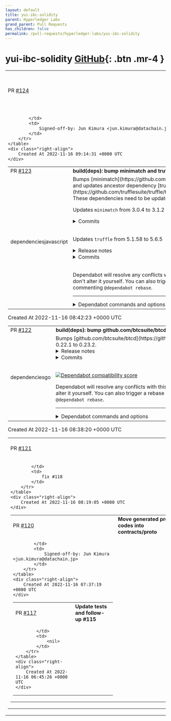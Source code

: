 ```yaml
---
layout: default
title: yui-ibc-solidity
parent: Hyperledger Labs
grand_parent: Pull Requests
has_children: false
permalink: /pull-requests/hyperledger-labs/yui-ibc-solidity
---
```


# yui-ibc-solidity <span class="fs-3 right-align">[GitHub](https://github.com/hyperledger-labs/yui-ibc-solidity){: .btn .mr-4 }</span>


<div>
    <table>
        <tr>
            <td>
                PR <a href="https://github.com/hyperledger-labs/yui-ibc-solidity/pull/124" class=".btn">#124</a>
            </td>
            <td>
                <b>
                    Fix missing updates in generated go code
                </b>
            </td>
        </tr>
        <tr>
            <td>
                
            </td>
            <td>
                Signed-off-by: Jun Kimura <jun.kimura@datachain.jp>
            </td>
        </tr>
    </table>
    <div class="right-align">
        Created At 2022-11-16 09:14:31 +0000 UTC
    </div>
</div>

<div>
    <table>
        <tr>
            <td>
                PR <a href="https://github.com/hyperledger-labs/yui-ibc-solidity/pull/123" class=".btn">#123</a>
            </td>
            <td>
                <b>
                    build(deps): bump minimatch and truffle
                </b>
            </td>
        </tr>
        <tr>
            <td>
                <span class="chip">dependencies</span><span class="chip">javascript</span>
            </td>
            <td>
                Bumps [minimatch](https://github.com/isaacs/minimatch) to 3.1.2 and updates ancestor dependency [truffle](https://github.com/trufflesuite/truffle/tree/HEAD/packages/truffle). These dependencies need to be updated together.

Updates `minimatch` from 3.0.4 to 3.1.2
<details>
<summary>Commits</summary>
<ul>
<li><a href="https://github.com/isaacs/minimatch/commit/699c459443a6bd98f5b28197978f76e7f71467ac"><code>699c459</code></a> 3.1.2</li>
<li><a href="https://github.com/isaacs/minimatch/commit/2f2b5ff1bb1b6a01f4404f7e475f0a2cba578ab7"><code>2f2b5ff</code></a> fix: trim pattern</li>
<li><a href="https://github.com/isaacs/minimatch/commit/25d7c0d09c47063c9b0d2ace17ef8e951d90eccc"><code>25d7c0d</code></a> 3.1.1</li>
<li><a href="https://github.com/isaacs/minimatch/commit/55dda291dfb595bd11b4edb19b45dd98eda76de0"><code>55dda29</code></a> fix: treat nocase:true as always having magic</li>
<li><a href="https://github.com/isaacs/minimatch/commit/5e1fb8dd2bb78c0ae22101b9229fac4c76ef039e"><code>5e1fb8d</code></a> 3.1.0</li>
<li><a href="https://github.com/isaacs/minimatch/commit/f8145c54f34075069f4a23cb214d871da4cd4006"><code>f8145c5</code></a> Add 'allowWindowsEscape' option</li>
<li><a href="https://github.com/isaacs/minimatch/commit/570e8b1aef6c9e823a824aa0b9be10db43857cd7"><code>570e8b1</code></a> add publishConfig for v3 publishes</li>
<li><a href="https://github.com/isaacs/minimatch/commit/5b7cd3372be253759fb4d865eb3f38f189a5fcdf"><code>5b7cd33</code></a> 3.0.6</li>
<li><a href="https://github.com/isaacs/minimatch/commit/20b4b562830680867feb75f9c635aca08e5c86ff"><code>20b4b56</code></a> [fix] revert all breaking syntax changes</li>
<li><a href="https://github.com/isaacs/minimatch/commit/2ff038852ec03e85e60e0eb333005c680ac8a543"><code>2ff0388</code></a> document, expose, and test 'partial:true' option</li>
<li>Additional commits viewable in <a href="https://github.com/isaacs/minimatch/compare/v3.0.4...v3.1.2">compare view</a></li>
</ul>
</details>
<br />

Updates `truffle` from 5.1.58 to 5.6.5
<details>
<summary>Release notes</summary>
<p><em>Sourced from <a href="https://github.com/trufflesuite/truffle/releases">truffle's releases</a>.</em></p>
<blockquote>
<h2>v5.6.5 — Slurping noodles in the woods</h2>
<p>If a wild Truffle release runs by unnoticed in the woods 🦌, do its legs make a sound? Er, or I mean if it falls on a tree does it makes sound? 🌳 Or something?</p>
<p>Fall cools things down, turns the leaves brown and red, and makes us a bit quieter and introspective. Just a bit like here in the Truffle camp where we've been directing focus inward, deep into the internals of Truffle to make improvements. It's getting better all the time!</p>
<p>Aside from this mass of improvements, there was a bug fixed with the <code>config</code> command. Some problem with a logger was causing it to crash when fetching a value. &quot;Well&quot;, we thought, &quot;crashing is no fun!&quot;. And because we love fun so much 👻, we fixed it!</p>
<p>One other thing to mention, is that there are some more sourcify networks that got added to the source-fetcher. I suppose this is now a monthly thing for us to grow this list of networks. It is a well-known fact, of course, that &quot;more networks&quot; = &quot;more fun&quot;, and you already know how we feel about fun...👯🏼‍♀️</p>
<p>Welp, as mentioned there are also a bunch of improvements to the internals of Truffle. An unnecessary dependency got removed here and some updates were made to the test suite. Some dead code was removed and a README had some improvements made to it. README improvements are fun, right?</p>
<p>So we hope you add some soy sauce, get a forkful, and slurp it down with some noodles. 🍜 Happy Truffling!</p>
<h2>How to upgrade</h2>
<p>We recommend upgrading to the latest version of Truffle by running:</p>
<pre><code>npm uninstall -g truffle
npm install -g truffle
</code></pre>
<h2>Changelog</h2>
<h3>Enhancement</h3>
<ul>
<li>add some more sourcify networks (<a href="https://github-redirect.dependabot.com/trufflesuite/truffle/pull/5689">#5689</a> by <a href="https://github.com/haltman-at"><code>@​haltman-at</code></a>)</li>
</ul>
<h3>Bug fix</h3>
<ul>
<li>fix Truffle Config's logger (<a href="https://github-redirect.dependabot.com/trufflesuite/truffle/pull/5685">#5685</a> by <a href="https://github.com/cds-amal"><code>@​cds-amal</code></a>)</li>
</ul>
<h3>Internal improvements</h3>
<ul>
<li>remove spinners package from compile-solidity and log in events (<a href="https://github-redirect.dependabot.com/trufflesuite/truffle/pull/5672">#5672</a> by <a href="https://github.com/eggplantzzz"><code>@​eggplantzzz</code></a>)</li>
<li>add <code>.prettierignore</code> (<a href="https://github-redirect.dependabot.com/trufflesuite/truffle/pull/5678">#5678</a> by <a href="https://github.com/sukanyaparashar"><code>@​sukanyaparashar</code></a>)</li>
<li>improve the readme for fetch-and-compile (<a href="https://github-redirect.dependabot.com/trufflesuite/truffle/pull/5660">#5660</a> by <a href="https://github.com/eggplantzzz"><code>@​eggplantzzz</code></a>)</li>
<li>remove ethpm-v1 concerns (<a href="https://github-redirect.dependabot.com/trufflesuite/truffle/pull/5665">#5665</a> by <a href="https://github.com/cds-amal"><code>@​cds-amal</code></a>)</li>
<li>return cleanup callback from sandbox test utility and update tests (<a href="https://github-redirect.dependabot.com/trufflesuite/truffle/pull/5641">#5641</a> by <a href="https://github.com/eggplantzzz"><code>@​eggplantzzz</code></a>)</li>
<li>add two more reminders to PR template (<a href="https://github-redirect.dependabot.com/trufflesuite/truffle/pull/5666">#5666</a> by <a href="https://github.com/haltman-at"><code>@​haltman-at</code></a>)</li>
</ul>
<h3>Dependency updates</h3>
<ul>
<li>bump babel-loader to 9.1.0 (<a href="https://github-redirect.dependabot.com/trufflesuite/truffle/pull/5683">#5683</a> by <a href="https://github.com/haltman-at"><code>@​haltman-at</code></a>)</li>
<li>bump loader-utils to 1.4.1 (<a href="https://github-redirect.dependabot.com/trufflesuite/truffle/pull/5682">#5682</a> by <a href="https://github.com/apps/dependabot"><code>@​dependabot[bot]</code></a>)</li>
<li>bump apollo-server to ^3.11.0 (<a href="https://github-redirect.dependabot.com/trufflesuite/truffle/pull/5669">#5669</a> by <a href="https://github.com/haltman-at"><code>@​haltman-at</code></a>)</li>
</ul>
<!-- raw HTML omitted -->
</blockquote>
<p>... (truncated)</p>
</details>
<details>
<summary>Commits</summary>
<ul>
<li><a href="https://github.com/trufflesuite/truffle/commit/275115e1ce358aad3050a7583c034e5d19d885a1"><code>275115e</code></a> Publish</li>
<li><a href="https://github.com/trufflesuite/truffle/commit/7066f6f65011a8417adfbce66c6bd8ce313adb22"><code>7066f6f</code></a> Merge pull request <a href="https://github.com/trufflesuite/truffle/tree/HEAD/packages/truffle/issues/5665">#5665</a> from trufflesuite/drop/ethpm-v1</li>
<li><a href="https://github.com/trufflesuite/truffle/commit/e36fbbed5a1e1948ad9009f348d8d58a9ae7a91f"><code>e36fbbe</code></a> Merge pull request <a href="https://github.com/trufflesuite/truffle/tree/HEAD/packages/truffle/issues/5641">#5641</a> from trufflesuite/update-sandbox</li>
<li><a href="https://github.com/trufflesuite/truffle/commit/495e923676ca47ff7ff4c32b10c0af89ecadaa3a"><code>495e923</code></a> Publish</li>
<li><a href="https://github.com/trufflesuite/truffle/commit/0a16e1500ce47bc2bcdd3fb40a1ea609e92a6e98"><code>0a16e15</code></a> remove db from dev deps in truffle</li>
<li><a href="https://github.com/trufflesuite/truffle/commit/3a31e15d2137d5564aa91b508c26a385e8964387"><code>3a31e15</code></a> Remove ethpm-v1 concerns</li>
<li><a href="https://github.com/trufflesuite/truffle/commit/4ab767e9c6be7e4a2dd6aef14c2b8aa48c96ca9c"><code>4ab767e</code></a> update call to sandbox method after rebasing</li>
<li><a href="https://github.com/trufflesuite/truffle/commit/c21a610b06bfa96583ee107deb8a50655e45728b"><code>c21a610</code></a> remove console.log</li>
<li><a href="https://github.com/trufflesuite/truffle/commit/48eaffe519e3a343384d2f94e937563583548a04"><code>48eaffe</code></a> correct error in test setup</li>
<li><a href="https://github.com/trufflesuite/truffle/commit/bf7d29a485a393efddc01052d7af519c2569a576"><code>bf7d29a</code></a> correct error in test</li>
<li>Additional commits viewable in <a href="https://github.com/trufflesuite/truffle/commits/truffle@5.6.5/packages/truffle">compare view</a></li>
</ul>
</details>
<br />


Dependabot will resolve any conflicts with this PR as long as you don't alter it yourself. You can also trigger a rebase manually by commenting `@dependabot rebase`.

[//]: # (dependabot-automerge-start)
[//]: # (dependabot-automerge-end)

---

<details>
<summary>Dependabot commands and options</summary>
<br />

You can trigger Dependabot actions by commenting on this PR:
- `@dependabot rebase` will rebase this PR
- `@dependabot recreate` will recreate this PR, overwriting any edits that have been made to it
- `@dependabot merge` will merge this PR after your CI passes on it
- `@dependabot squash and merge` will squash and merge this PR after your CI passes on it
- `@dependabot cancel merge` will cancel a previously requested merge and block automerging
- `@dependabot reopen` will reopen this PR if it is closed
- `@dependabot close` will close this PR and stop Dependabot recreating it. You can achieve the same result by closing it manually
- `@dependabot ignore this major version` will close this PR and stop Dependabot creating any more for this major version (unless you reopen the PR or upgrade to it yourself)
- `@dependabot ignore this minor version` will close this PR and stop Dependabot creating any more for this minor version (unless you reopen the PR or upgrade to it yourself)
- `@dependabot ignore this dependency` will close this PR and stop Dependabot creating any more for this dependency (unless you reopen the PR or upgrade to it yourself)
- `@dependabot use these labels` will set the current labels as the default for future PRs for this repo and language
- `@dependabot use these reviewers` will set the current reviewers as the default for future PRs for this repo and language
- `@dependabot use these assignees` will set the current assignees as the default for future PRs for this repo and language
- `@dependabot use this milestone` will set the current milestone as the default for future PRs for this repo and language

You can disable automated security fix PRs for this repo from the [Security Alerts page](https://github.com/hyperledger-labs/yui-ibc-solidity/network/alerts).

</details>
            </td>
        </tr>
    </table>
    <div class="right-align">
        Created At 2022-11-16 08:42:23 +0000 UTC
    </div>
</div>

<div>
    <table>
        <tr>
            <td>
                PR <a href="https://github.com/hyperledger-labs/yui-ibc-solidity/pull/122" class=".btn">#122</a>
            </td>
            <td>
                <b>
                    build(deps): bump github.com/btcsuite/btcd from 0.22.1 to 0.23.2
                </b>
            </td>
        </tr>
        <tr>
            <td>
                <span class="chip">dependencies</span><span class="chip">go</span>
            </td>
            <td>
                Bumps [github.com/btcsuite/btcd](https://github.com/btcsuite/btcd) from 0.22.1 to 0.23.2.
<details>
<summary>Release notes</summary>
<p><em>Sourced from <a href="https://github.com/btcsuite/btcd/releases">github.com/btcsuite/btcd's releases</a>.</em></p>
<blockquote>
<h2>btcd v0.23.2</h2>
<h2>What's Changed</h2>
<ul>
<li>MuSig2: Catch up to 0.4.0 by <a href="https://github.com/sputn1ck"><code>@​sputn1ck</code></a> in <a href="https://github-redirect.dependabot.com/btcsuite/btcd/pull/1865">btcsuite/btcd#1865</a></li>
<li>Bump btcd version in btcutil package by <a href="https://github.com/darioush"><code>@​darioush</code></a> in <a href="https://github-redirect.dependabot.com/btcsuite/btcd/pull/1866">btcsuite/btcd#1866</a></li>
<li>doc: fix Tor hidden service setup link by <a href="https://github.com/shyba"><code>@​shyba</code></a> in <a href="https://github-redirect.dependabot.com/btcsuite/btcd/pull/1883">btcsuite/btcd#1883</a></li>
<li>build: bump golang base image version to 1.17 by <a href="https://github.com/tochicool"><code>@​tochicool</code></a> in <a href="https://github-redirect.dependabot.com/btcsuite/btcd/pull/1882">btcsuite/btcd#1882</a></li>
<li>wire: remove erroneous witness size check in wire parsing by <a href="https://github.com/Roasbeef"><code>@​Roasbeef</code></a> in <a href="https://github-redirect.dependabot.com/btcsuite/btcd/pull/1896">btcsuite/btcd#1896</a></li>
<li>build: bump version to v0.23.2 by <a href="https://github.com/Roasbeef"><code>@​Roasbeef</code></a> in <a href="https://github-redirect.dependabot.com/btcsuite/btcd/pull/1898">btcsuite/btcd#1898</a></li>
</ul>
<h2>New Contributors</h2>
<ul>
<li><a href="https://github.com/sputn1ck"><code>@​sputn1ck</code></a> made their first contribution in <a href="https://github-redirect.dependabot.com/btcsuite/btcd/pull/1865">btcsuite/btcd#1865</a></li>
<li><a href="https://github.com/darioush"><code>@​darioush</code></a> made their first contribution in <a href="https://github-redirect.dependabot.com/btcsuite/btcd/pull/1866">btcsuite/btcd#1866</a></li>
<li><a href="https://github.com/shyba"><code>@​shyba</code></a> made their first contribution in <a href="https://github-redirect.dependabot.com/btcsuite/btcd/pull/1883">btcsuite/btcd#1883</a></li>
<li><a href="https://github.com/tochicool"><code>@​tochicool</code></a> made their first contribution in <a href="https://github-redirect.dependabot.com/btcsuite/btcd/pull/1882">btcsuite/btcd#1882</a></li>
</ul>
<p><strong>Full Changelog</strong>: <a href="https://github.com/btcsuite/btcd/compare/v0.23.1...v0.23.2">https://github.com/btcsuite/btcd/compare/v0.23.1...v0.23.2</a></p>
<h2>btcd v0.23.1-beta</h2>
<h2>What's Changed</h2>
<ul>
<li>btcjson: Update WalletCreateFundedPsbtOpts.FeeRate type by <a href="https://github.com/gnasr"><code>@​gnasr</code></a> in <a href="https://github-redirect.dependabot.com/btcsuite/btcd/pull/1729">btcsuite/btcd#1729</a></li>
<li>rpcserverhelp: Remove extra period for gettxout--synopsis by <a href="https://github.com/kcalvinalvin"><code>@​kcalvinalvin</code></a> in <a href="https://github-redirect.dependabot.com/btcsuite/btcd/pull/1733">btcsuite/btcd#1733</a></li>
<li>mempool: export isDust for use in other projects by <a href="https://github.com/Crypt-iQ"><code>@​Crypt-iQ</code></a> in <a href="https://github-redirect.dependabot.com/btcsuite/btcd/pull/1739">btcsuite/btcd#1739</a></li>
<li>Switch irc to libera.chat by <a href="https://github.com/jcvernaleo"><code>@​jcvernaleo</code></a> in <a href="https://github-redirect.dependabot.com/btcsuite/btcd/pull/1725">btcsuite/btcd#1725</a></li>
<li>rpcclient: Export symbols needed for custom commands by <a href="https://github.com/JeremyRand"><code>@​JeremyRand</code></a> in <a href="https://github-redirect.dependabot.com/btcsuite/btcd/pull/1457">btcsuite/btcd#1457</a></li>
<li>btcec: check if recovered pk is at point of infinity by <a href="https://github.com/MariusVanDerWijden"><code>@​MariusVanDerWijden</code></a> in <a href="https://github-redirect.dependabot.com/btcsuite/btcd/pull/1750">btcsuite/btcd#1750</a></li>
<li>mempool: introduce GetDustThreshold to export dust limit calculation by <a href="https://github.com/Crypt-iQ"><code>@​Crypt-iQ</code></a> in <a href="https://github-redirect.dependabot.com/btcsuite/btcd/pull/1742">btcsuite/btcd#1742</a></li>
<li>build: bump min Go version to 1.16.8 add Go 1.17.1 by <a href="https://github.com/Roasbeef"><code>@​Roasbeef</code></a> in <a href="https://github-redirect.dependabot.com/btcsuite/btcd/pull/1753">btcsuite/btcd#1753</a></li>
<li>Upgraded the docker version to 1.16 by <a href="https://github.com/naveensrinivasan"><code>@​naveensrinivasan</code></a> in <a href="https://github-redirect.dependabot.com/btcsuite/btcd/pull/1755">btcsuite/btcd#1755</a></li>
<li>peer+server: add new config option to optionally disable stall detection by <a href="https://github.com/Roasbeef"><code>@​Roasbeef</code></a> in <a href="https://github-redirect.dependabot.com/btcsuite/btcd/pull/1752">btcsuite/btcd#1752</a></li>
<li>addrmgr: make KnownAddress methods thread-safe by <a href="https://github.com/chappjc"><code>@​chappjc</code></a> in <a href="https://github-redirect.dependabot.com/btcsuite/btcd/pull/1763">btcsuite/btcd#1763</a></li>
<li>comment improvement by <a href="https://github.com/pyh4"><code>@​pyh4</code></a> in <a href="https://github-redirect.dependabot.com/btcsuite/btcd/pull/1762">btcsuite/btcd#1762</a></li>
<li>Included permissions for GitHub action by <a href="https://github.com/naveensrinivasan"><code>@​naveensrinivasan</code></a> in <a href="https://github-redirect.dependabot.com/btcsuite/btcd/pull/1756">btcsuite/btcd#1756</a></li>
<li>connmgr: Fix stale comment in TestRemovePendingConnection by <a href="https://github.com/sloorush"><code>@​sloorush</code></a> in <a href="https://github-redirect.dependabot.com/btcsuite/btcd/pull/1749">btcsuite/btcd#1749</a></li>
<li>rpcclient: Add retry with backoffs to HTTP POST requests by <a href="https://github.com/3nprob"><code>@​3nprob</code></a> in <a href="https://github-redirect.dependabot.com/btcsuite/btcd/pull/1743">btcsuite/btcd#1743</a></li>
<li>txscript: backport tokenizer from dcrd by <a href="https://github.com/Roasbeef"><code>@​Roasbeef</code></a> in <a href="https://github-redirect.dependabot.com/btcsuite/btcd/pull/1769">btcsuite/btcd#1769</a></li>
<li>go.mod, go.sum: Update goleveldb by <a href="https://github.com/kcalvinalvin"><code>@​kcalvinalvin</code></a> in <a href="https://github-redirect.dependabot.com/btcsuite/btcd/pull/1770">btcsuite/btcd#1770</a></li>
<li>reduce redundant memory allocation - resolves <a href="https://github-redirect.dependabot.com/btcsuite/btcd/issues/1699">btcsuite/btcd#1699</a> by <a href="https://github.com/ziollek"><code>@​ziollek</code></a> in <a href="https://github-redirect.dependabot.com/btcsuite/btcd/pull/1759">btcsuite/btcd#1759</a></li>
<li>rpcclient+rpcserver+integration: GetNetworkHashPS3 must be float64 by <a href="https://github.com/mattbajorek"><code>@​mattbajorek</code></a> in <a href="https://github-redirect.dependabot.com/btcsuite/btcd/pull/1778">btcsuite/btcd#1778</a></li>
<li>multi: move the btcutil repo into btcd as a sub-module by <a href="https://github.com/Roasbeef"><code>@​Roasbeef</code></a> in <a href="https://github-redirect.dependabot.com/btcsuite/btcd/pull/1785">btcsuite/btcd#1785</a></li>
<li>btcutil: update modules to replace to top-level btcd repo by <a href="https://github.com/Roasbeef"><code>@​Roasbeef</code></a> in <a href="https://github-redirect.dependabot.com/btcsuite/btcd/pull/1788">btcsuite/btcd#1788</a></li>
<li>chaincfg+blockchain: abstract/refactor BIP 9 version bits implementation to work w/ BIP 8 block heights  by <a href="https://github.com/Roasbeef"><code>@​Roasbeef</code></a> in <a href="https://github-redirect.dependabot.com/btcsuite/btcd/pull/1700">btcsuite/btcd#1700</a></li>
<li>btcec: create new btcec/v2 module that type aliases into the dcrec module by <a href="https://github.com/Roasbeef"><code>@​Roasbeef</code></a> in <a href="https://github-redirect.dependabot.com/btcsuite/btcd/pull/1773">btcsuite/btcd#1773</a></li>
<li>btcec/v2: create new schnorr package for BIP-340, move existing ecdsa implementation into new ecdsa package by <a href="https://github.com/Roasbeef"><code>@​Roasbeef</code></a> in <a href="https://github-redirect.dependabot.com/btcsuite/btcd/pull/1777">btcsuite/btcd#1777</a></li>
<li>build: update to btcec v2.1.0 by <a href="https://github.com/Roasbeef"><code>@​Roasbeef</code></a> in <a href="https://github-redirect.dependabot.com/btcsuite/btcd/pull/1801">btcsuite/btcd#1801</a></li>
<li>build: retract bogus tags from btcd fork by <a href="https://github.com/Roasbeef"><code>@​Roasbeef</code></a> in <a href="https://github-redirect.dependabot.com/btcsuite/btcd/pull/1805">btcsuite/btcd#1805</a></li>
<li>mempool/estimatefee: Fix negative index bug by <a href="https://github.com/kcalvinalvin"><code>@​kcalvinalvin</code></a> in <a href="https://github-redirect.dependabot.com/btcsuite/btcd/pull/1813">btcsuite/btcd#1813</a></li>
<li>Replace github.com/btcsuite/goleveldb imports with github.com/syndtr/goleveldb by <a href="https://github.com/anupcshan"><code>@​anupcshan</code></a> in <a href="https://github-redirect.dependabot.com/btcsuite/btcd/pull/1780">btcsuite/btcd#1780</a></li>
<li>Remove circular dependency issue between <code>btcec/v2</code> and main package by <a href="https://github.com/guggero"><code>@​guggero</code></a> in <a href="https://github-redirect.dependabot.com/btcsuite/btcd/pull/1823">btcsuite/btcd#1823</a></li>
<li>Fixes coveralls coverage report by <a href="https://github.com/vpereira01"><code>@​vpereira01</code></a> in <a href="https://github-redirect.dependabot.com/btcsuite/btcd/pull/1814">btcsuite/btcd#1814</a></li>
<li>Update LICENSE by <a href="https://github.com/MarnixCroes"><code>@​MarnixCroes</code></a> in <a href="https://github-redirect.dependabot.com/btcsuite/btcd/pull/1809">btcsuite/btcd#1809</a></li>
</ul>
<!-- raw HTML omitted -->
</blockquote>
<p>... (truncated)</p>
</details>
<details>
<summary>Commits</summary>
<ul>
<li><a href="https://github.com/btcsuite/btcd/commit/6b5418d5850f5b9977c9b13725d79c5c81d0c1db"><code>6b5418d</code></a> Merge pull request <a href="https://github-redirect.dependabot.com/btcsuite/btcd/issues/1898">#1898</a> from Roasbeef/v0-23-2-branch</li>
<li><a href="https://github.com/btcsuite/btcd/commit/1a4af39ab02a1a4fb1f2a01e12fafccea82aa442"><code>1a4af39</code></a> build: bump version to v0.23.2</li>
<li><a href="https://github.com/btcsuite/btcd/commit/d0aa7473a6b593c807842888dc9fe781a5984a78"><code>d0aa747</code></a> Merge pull request <a href="https://github-redirect.dependabot.com/btcsuite/btcd/issues/1896">#1896</a> from Roasbeef/witness-wire-hot-fix</li>
<li><a href="https://github.com/btcsuite/btcd/commit/f523d4ccaa5f34a2f761f16a05f5d6e6665b1168"><code>f523d4c</code></a> wire: remove erroneous witness size check in wire parsing</li>
<li><a href="https://github.com/btcsuite/btcd/commit/38ee9a41c8f8aa24a079a28f5e8a86faecffdfe1"><code>38ee9a4</code></a> build: bump golang base image version to 1.17</li>
<li><a href="https://github.com/btcsuite/btcd/commit/ef4a8d310b18953718fc99fc536aa39ecf4d8ab7"><code>ef4a8d3</code></a> doc: fix Tor hidden service setup link</li>
<li><a href="https://github.com/btcsuite/btcd/commit/0f49e1000633b0af6d7bbef97d69671f4c99e37e"><code>0f49e10</code></a> Merge pull request <a href="https://github-redirect.dependabot.com/btcsuite/btcd/issues/1866">#1866</a> from darioush/bump-btcutils-versions</li>
<li><a href="https://github.com/btcsuite/btcd/commit/da4b534ed915023ec44e841469df48c2ebe94b2d"><code>da4b534</code></a> Merge pull request <a href="https://github-redirect.dependabot.com/btcsuite/btcd/issues/1865">#1865</a> from sputn1ck/musig2_0.3.0</li>
<li><a href="https://github.com/btcsuite/btcd/commit/06ce9608aa3bd2de895b5c12e545e9e0f2935c42"><code>06ce960</code></a> btcec/schnorr/musig2: add infinity testvectors</li>
<li><a href="https://github.com/btcsuite/btcd/commit/44eb8c64f8d0f0e3a84400e7f93b9eb16ea08873"><code>44eb8c6</code></a> btcec/schnorr/musig2: Allow infinity nonces</li>
<li>Additional commits viewable in <a href="https://github.com/btcsuite/btcd/compare/v0.22.1...v0.23.2">compare view</a></li>
</ul>
</details>
<br />


[![Dependabot compatibility score](https://dependabot-badges.githubapp.com/badges/compatibility_score?dependency-name=github.com/btcsuite/btcd&package-manager=go_modules&previous-version=0.22.1&new-version=0.23.2)](https://docs.github.com/en/github/managing-security-vulnerabilities/about-dependabot-security-updates#about-compatibility-scores)

Dependabot will resolve any conflicts with this PR as long as you don't alter it yourself. You can also trigger a rebase manually by commenting `@dependabot rebase`.

[//]: # (dependabot-automerge-start)
[//]: # (dependabot-automerge-end)

---

<details>
<summary>Dependabot commands and options</summary>
<br />

You can trigger Dependabot actions by commenting on this PR:
- `@dependabot rebase` will rebase this PR
- `@dependabot recreate` will recreate this PR, overwriting any edits that have been made to it
- `@dependabot merge` will merge this PR after your CI passes on it
- `@dependabot squash and merge` will squash and merge this PR after your CI passes on it
- `@dependabot cancel merge` will cancel a previously requested merge and block automerging
- `@dependabot reopen` will reopen this PR if it is closed
- `@dependabot close` will close this PR and stop Dependabot recreating it. You can achieve the same result by closing it manually
- `@dependabot ignore this major version` will close this PR and stop Dependabot creating any more for this major version (unless you reopen the PR or upgrade to it yourself)
- `@dependabot ignore this minor version` will close this PR and stop Dependabot creating any more for this minor version (unless you reopen the PR or upgrade to it yourself)
- `@dependabot ignore this dependency` will close this PR and stop Dependabot creating any more for this dependency (unless you reopen the PR or upgrade to it yourself)
- `@dependabot use these labels` will set the current labels as the default for future PRs for this repo and language
- `@dependabot use these reviewers` will set the current reviewers as the default for future PRs for this repo and language
- `@dependabot use these assignees` will set the current assignees as the default for future PRs for this repo and language
- `@dependabot use this milestone` will set the current milestone as the default for future PRs for this repo and language

You can disable automated security fix PRs for this repo from the [Security Alerts page](https://github.com/hyperledger-labs/yui-ibc-solidity/network/alerts).

</details>
            </td>
        </tr>
    </table>
    <div class="right-align">
        Created At 2022-11-16 08:38:20 +0000 UTC
    </div>
</div>

<div>
    <table>
        <tr>
            <td>
                PR <a href="https://github.com/hyperledger-labs/yui-ibc-solidity/pull/121" class=".btn">#121</a>
            </td>
            <td>
                <b>
                    Introduce code formatting tool and check it on CI
                </b>
            </td>
        </tr>
        <tr>
            <td>
                
            </td>
            <td>
                fix #118 
            </td>
        </tr>
    </table>
    <div class="right-align">
        Created At 2022-11-16 08:19:05 +0000 UTC
    </div>
</div>

<div>
    <table>
        <tr>
            <td>
                PR <a href="https://github.com/hyperledger-labs/yui-ibc-solidity/pull/120" class=".btn">#120</a>
            </td>
            <td>
                <b>
                    Move generated proto codes into contracts/proto
                </b>
            </td>
        </tr>
        <tr>
            <td>
                
            </td>
            <td>
                Signed-off-by: Jun Kimura <jun.kimura@datachain.jp>
            </td>
        </tr>
    </table>
    <div class="right-align">
        Created At 2022-11-16 07:37:19 +0000 UTC
    </div>
</div>

<div>
    <table>
        <tr>
            <td>
                PR <a href="https://github.com/hyperledger-labs/yui-ibc-solidity/pull/117" class=".btn">#117</a>
            </td>
            <td>
                <b>
                    Update tests and follow-up #115
                </b>
            </td>
        </tr>
        <tr>
            <td>
                
            </td>
            <td>
                <nil>
            </td>
        </tr>
    </table>
    <div class="right-align">
        Created At 2022-11-16 06:45:26 +0000 UTC
    </div>
</div>


